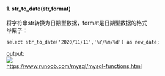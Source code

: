 #### 1. str_to_date(str,format) 
将字符串str转换为日期型数据，format是日期型数据的格式   
举栗子：
```
select str_to_date('2020/11/11','%Y/%m/%d') as new_date;   
```
output:    
![](https://ftp.bmp.ovh/imgs/2020/12/780698d29d073850.png)  
https://www.runoob.com/mysql/mysql-functions.html  
